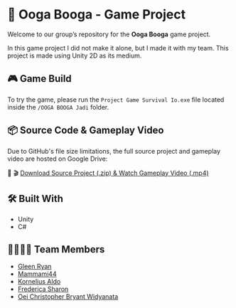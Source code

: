 # 🦍 Ooga Booga - Game Project

Welcome to our group’s repository for the **Ooga Booga** game project.

In this game project I did not make it alone, but I made it with my team. This project is made using Unity 2D as its medium.

## 🎮 Game Build
To try the game, please run the `Project Game Survival Io.exe` file located inside the `/OOGA BOOGA Jadi` folder.

## 📦 Source Code & Gameplay Video
Due to GitHub's file size limitations, the full source project and gameplay video are hosted on Google Drive:

🔗 🎬 [Download Source Project (.zip) & Watch Gameplay Video (.mp4)](https://drive.google.com/drive/folders/15qpV6Ub0VVx3PrrXG97wZPF93WLR66si?usp=sharing)

## 🛠️ Built With
- Unity
- C#

## 👨‍👩‍👧‍👦 Team Members
- [Gleen Ryan]()
- [Mammami44](https://github.com/mammami44)
- [Kornelius Aldo](https://github.com/korneliusztx)
- [Frederica Sharon](https://www.instagram.com/fredericasharon/)
- [Oei Christopher Bryant Widyanata](https://github.com/OCBryantW)
